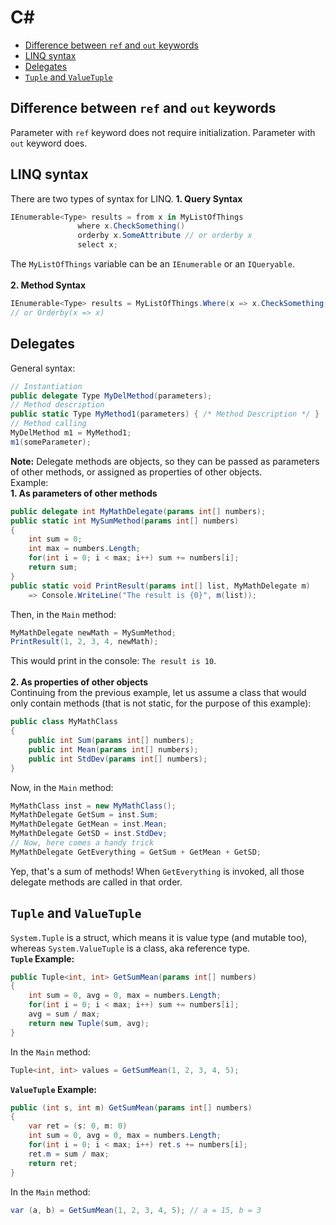 # C#

- [Difference between `ref` and `out` keywords](#difference-between-`ref`-and-`out`-keywords)
- [LINQ syntax](#linq-syntax)
- [Delegates](#delegates)
- [`Tuple` and `ValueTuple`](#`tuple`-and-`valueTuple`)
## Difference between `ref` and `out` keywords
 Parameter with `ref` keyword does not require initialization. Parameter with `out` keyword does.

## LINQ syntax
 There are two types of syntax for LINQ.
 **1. Query Syntax**
 ``` csharp
 IEnumerable<Type> results = from x in MyListOfThings
                where x.CheckSomething()
                orderby x.SomeAttribute // or orderby x
                select x;
```
The `MyListOfThings` variable can be an `IEnumerable` or an `IQueryable`.<br/><br/>
**2. Method Syntax**
``` csharp
IEnumerable<Type> results = MyListOfThings.Where(x => x.CheckSomething()).Orderby(x => x.SomeAttribute);
// or Orderby(x => x)
```
## Delegates
General syntax:
``` csharp
// Instantiation
public delegate Type MyDelMethod(parameters);
// Method description
public static Type MyMethod1(parameters) { /* Method Description */ }
// Method calling
MyDelMethod m1 = MyMethod1;
m1(someParameter);
```
**Note:** Delegate methods are objects, so they can be passed as parameters of other methods, or assigned as properties of other objects.<br/>
Example:<br/>
**1. As parameters of other methods**
``` csharp
public delegate int MyMathDelegate(params int[] numbers);
public static int MySumMethod(params int[] numbers)
{
    int sum = 0;
    int max = numbers.Length;
    for(int i = 0; i < max; i++) sum += numbers[i];
    return sum;
}
public static void PrintResult(params int[] list, MyMathDelegate m)
    => Console.WriteLine("The result is {0}", m(list));
```
Then, in the `Main` method:
``` csharp
MyMathDelegate newMath = MySumMethod;
PrintResult(1, 2, 3, 4, newMath);
```
This would print in the console: `The result is 10`.<br/><br/>
**2. As properties of other objects**<br/>
Continuing from the previous example, let us assume a class that would only contain methods (that is not static, for the purpose of this example):
``` cs
public class MyMathClass
{
    public int Sum(params int[] numbers);
    public int Mean(params int[] numbers);
    public int StdDev(params int[] numbers);
}
```
Now, in the `Main` method:
```cs
MyMathClass inst = new MyMathClass();
MyMathDelegate GetSum = inst.Sum;
MyMathDelegate GetMean = inst.Mean;
MyMathDelegate GetSD = inst.StdDev;
// Now, here comes a handy trick
MyMathDelegate GetEverything = GetSum + GetMean + GetSD;
```
Yep, that's a sum of methods! When `GetEverything` is invoked, all those delegate methods are called in that order.

## `Tuple` and `ValueTuple`
`System.Tuple` is a struct, which means it is value type (and mutable too), whereas `System.ValueTuple` is a class, aka reference type.<br/>
**`Tuple` Example:**
``` cs
public Tuple<int, int> GetSumMean(params int[] numbers)
{
    int sum = 0, avg = 0, max = numbers.Length;
    for(int i = 0; i < max; i++) sum += numbers[i];
    avg = sum / max;
    return new Tuple(sum, avg);
}
```
In the `Main` method:
``` cs
Tuple<int, int> values = GetSumMean(1, 2, 3, 4, 5);
```
**`ValueTuple` Example:**
``` cs
public (int s, int m) GetSumMean(params int[] numbers)
{
    var ret = (s: 0, m: 0)
    int sum = 0, avg = 0, max = numbers.Length;
    for(int i = 0; i < max; i++) ret.s += numbers[i];
    ret.m = sum / max;
    return ret;
}
```
In the `Main` method:
``` cs
var (a, b) = GetSumMean(1, 2, 3, 4, 5); // a = 15, b = 3
```